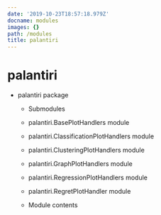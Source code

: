 ```yaml
---
date: '2019-10-23T18:57:18.979Z'
docname: modules
images: {}
path: /modules
title: palantiri
---
```


# palantiri

* palantiri package

  * Submodules

  * palantiri.BasePlotHandlers module

  * palantiri.ClassificationPlotHandlers module

  * palantiri.ClusteringPlotHandlers module

  * palantiri.GraphPlotHandlers module

  * palantiri.RegressionPlotHandlers module

  * palantiri.RegretPlotHandler module

  * Module contents
